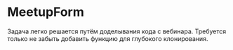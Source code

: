 # MeetupForm

Задача легко решается путём доделывания кода с вебинара. Требуется только не забыть добавить функцию для глубокого клонирования.
